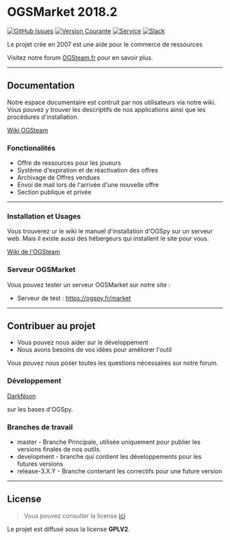 OGSMarket 2018.2
============
[![GitHub Issues](https://img.shields.io/github/issues/OGSTeam/tool-OGSMarket.svg)](https://github.com/OGSTeam/tool-OGSMarket/issues) [![Version Courante](https://img.shields.io/badge/version-2018.2-green.svg)](https://github.com/OGSTeam/tool-OGSMarket) [![Service](https://img.shields.io/badge/Market-online-green.svg)](http://ogspy.fr/market) [![Slack](https://join-ogsteam.herokuapp.com/badge.svg)](https://join-ogsteam.herokuapp.com)

Le projet crée en 2007 est une aide pour le commerce de ressources

Visitez notre forum [OGSteam.fr](https://forum.ogsteam.fr) pour en savoir plus.

---

## Documentation

Notre espace documentaire est contruit par nos utilisateurs via notre wiki. Vous pouvez y trouver les descriptifs de nos applications ainsi que les procédures d'installation.

[Wiki OGSteam](https://wiki.ogsteam.fr)

### Fonctionalités
- Offre de ressources pour les joueurs
- Système d'expiration et de réactivation des offres
- Archivage de Offres vendues
- Envoi de mail lors de l'arrivée d'une nouvelle offre
- Section publique et privée

---

### Installation et Usages
Vous trouverez ur le wiki le manuel d'installation d'OGSpy sur un serveur web. Mais il existe aussi des hébergeurs qui installent le site pour vous.

[Wiki de l'OGSteam](https://wiki.ogsteam.fr/doku.php)

### Serveur OGSMarket
Vous pouvez tester un serveur OGSMarket sur notre site :

- Serveur de test : https://ogspy.fr/market

---

## Contribuer au projet

- Vous pouvez nous aider sur le développement
- Nous avons besoins de vos idées pour améliorer l'outil

Vous pouvez nous poser toutes les questions nécessaires sur notre forum.

### Développement

[DarkNoon](https://github.com/darknoon29)

sur les bases d'OGSpy.

### Branches de travail

* master - Branche Principale, utilisée uniquement pour publier les versions finales de nos outils.
* development - branche qui contient les développements pour les futures versions
* release-3.X.Y - Branche contenant les correctifs pour une future version

---
## License
>Vous pouvez consulter la license [ici](https://github.com/OGSTeam/ogspy/blob/master/LICENSE)

Le projet est diffusé sous la license **GPLV2**.

